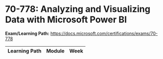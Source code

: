 # 70-778: Analyzing and Visualizing Data with Microsoft Power BI

**Exam/Learning Path:** https://docs.microsoft.com/certifications/exams/70-778

| **Learning Path** | **Module** | **Week** |
|-|-|-|

